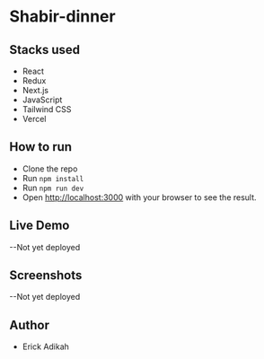 # Shabir-dinner

## Stacks used

- React
- Redux
- Next.js
- JavaScript
- Tailwind CSS
- Vercel

## How to run

- Clone the repo
- Run `npm install`
- Run `npm run dev`
- Open [http://localhost:3000](http://localhost:3000) with your browser to see the result.

## Live Demo
--Not yet deployed

## Screenshots
--Not yet deployed

## Author

- Erick Adikah
